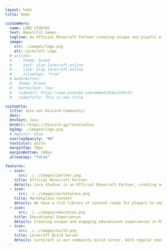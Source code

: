 ```yaml
---
layout: home
title: Home

customHero:
  name: LORE STUDIOS
  text: Beautiful Games.
  tagline: An Official Minecraft Partner creating unique and playful experiences for Minecraft Education and the Minecraft Marketplace.
  image:
    src: ./images/logo.png
    alt: Lorecraft Logo
  # actions:
  #   - theme: brand
  #     text: play.lorecraft.online
  #     link: play.lorecraft.online
  #     allowCopy: "true"
  # modalButton:
  #   theme: brand
  #   buttonText: Tour
  #   videoUrl: https://www.youtube.com/embed/RhAoLSX9n1Y
  #   videoTitle: This is new title

customCta:
  title: Join our Discord Community!
  desc:
  btnText: Join
  btnUrl: https://discord.gg/lorestudios
  bgImg: ./images/logo.png
  # bgColor: blue
  overlayOpacity: "90"
  textColor: white
  marginTop: 30px
  marginBottom: 100px
  allowCopy: "False"

features:
  - icon:
      src: ./../images/partner.png
    title: Official Minecraft Partner
    details: Lore Studios is an Official Minecraft Partner, creating unique experiences for Minecraft, Minecraft Education, and Minecraft Java.
  - icon:
      src: ./../images/marketplace.png
    title: Marketplace Content
    details: We have a rich library of content ready for players to explore and enjoy, and more content being created by our passionate team of creators!
  - icon:
      src: ./../images/education.png
    title: Educational Experiences
    details: Creating unique and engaging educational experiences in Minecraft for learners around the world is what we love to do, and was the start of our journey.
  - icon:
      src: ./../images/build.png
    title: Lorecraft Build Server
    details: Lorecraft is our community build server. With regular events and crazy large building spaces, it is a haven for creativity and imagination!
---
```

